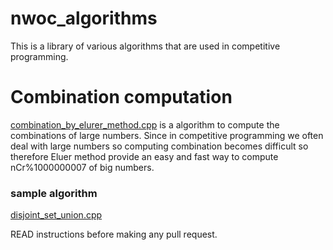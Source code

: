 # nwoc_algorithms
This is a library of various algorithms that are used in competitive programming.

# Combination computation
[combination_by_elurer_method.cpp](Algorithms/Combination/combination_by_elurer_method.cpp) is a algorithm to compute the combinations of large numbers. Since in competitive programming we often deal with large numbers so computing combination becomes difficult so therefore 
Eluer method provide an easy and fast way to compute nCr%1000000007 of big numbers.


### sample algorithm
[disjoint_set_union.cpp](Algorithms/disjoint_set_union/disjoint_set_union.cpp)


READ instructions before making any pull request.
